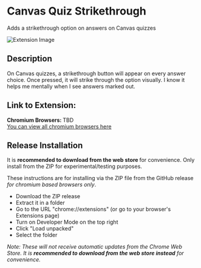 # Canvas Quiz Strikethrough

Adds a strikethrough option on answers on Canvas quizzes

![Extension Image](https://i.imgur.com/rpj6MAl.png)

## Description

On Canvas quizzes, a strikethrough button will appear on every answer choice. Once pressed, it will strike through the option visually. I know it helps me mentally when I see
answers marked out.

## Link to Extension:

<b>Chromium Browsers: </b>TBD
<br />
[You can view all chromium browsers here](<https://en.wikipedia.org/wiki/Chromium_(web_browser)>)

## Release Installation

It is <b>recommended to download from the web store </b> for convenience.</i>
Only install from the ZIP for experimental/testing purposes.

These instructions are for installing via the ZIP file from the GitHub release <i>for chromium based browsers only</i>.

- Download the ZIP release
- Extract it in a folder
- Go to the URL "chrome://extensions" (or go to your browser's Extensions page)
- Turn on Developer Mode on the top right
- Click "Load unpacked"
- Select the folder

<i>Note: These will not receive automatic updates from the Chrome Web Store. It is <b>recommended to download from the web store instead</b> for convenience.</i>
